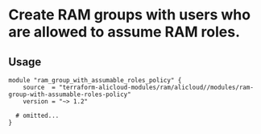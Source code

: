 # Create RAM groups with users who are allowed to assume RAM roles.

## Usage

```hcl
module "ram_group_with_assumable_roles_policy" {
    source  = "terraform-alicloud-modules/ram/alicloud//modules/ram-group-with-assumable-roles-policy"
    version = "~> 1.2"

  # omitted...
}
```

<!-- BEGINNING OF PRE-COMMIT-TERRAFORM DOCS HOOK -->
<!-- END OF PRE-COMMIT-TERRAFORM DOCS HOOK -->